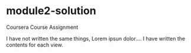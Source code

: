 # module2-solution
Coursera Course Assignment

I have not written the same things, Lorem ipsun dolor....
I have written the contents for each view.
